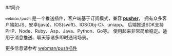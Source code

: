 ##简介

`webman/push` 是一个推送插件，客户端基于订阅模式，兼容 **[pusher](https://pusher.com)**，
拥有众多客户端如JS、安卓(java)、IOS(swift)、IOS(Obj-C)、uniapp。
后端推送SDK支持PHP、Node、Ruby、Asp、Java、Python、Go等。
使用起来非常简单稳定。适用于消息推送、聊天等诸多即时通讯场景。

更多信息请参考 [webman/push插件](https://www.workerman.net/plugin/2)